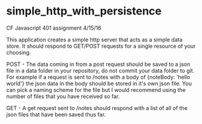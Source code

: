 # simple_http_with_persistence

CF Javascript 401 assignment 4/15/16

This application creates a simple http server that acts as a simple data store. It should respond to GET/POST requests for a single resource of your choosing.

POST - The data coming in from a post request should be saved to a json file in a data folder in your repository, do not commit your data folder to git. For example if a request is sent to /notes with a body of {noteBody: 'hello world'} the json data in the body should be stored in it's own json file. You can pick a naming scheme for the file but I would recommend using the number of files that you have received so far.

GET - A get request sent to /notes should respond with a list of all of the json files that have been saved thus far.
